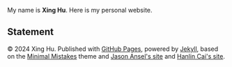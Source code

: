 My name is **Xing Hu**. Here is my personal website.

## Statement

© 2024 Xing Hu. Published with [GitHub Pages](https://pages.github.com/), powered by [Jekyll](https://jekyllrb.com/), based on the [Minimal Mistakes](https://mademistakes.com/) theme and [Jason Ansel's site](https://github.com/jansel/jansel.github.io) and [Hanlin Cai's site](https://github.com/GuangLun2000/GuangLun2000.github.io).
